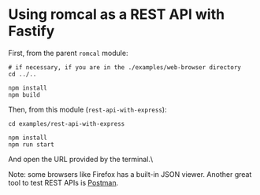 # Using romcal as a REST API with Fastify

First, from the parent `romcal` module:

```shell
# if necessary, if you are in the ./examples/web-browser directory
cd ../..

npm install
npm build
```

Then, from this module (`rest-api-with-express`):

```shell
cd examples/rest-api-with-express

npm install
npm run start
```

And open the URL provided by the terminal.\

Note: some browsers like Firefox has a built-in JSON viewer.
Another great tool to test REST APIs is [Postman](https://www.postman.com/).
